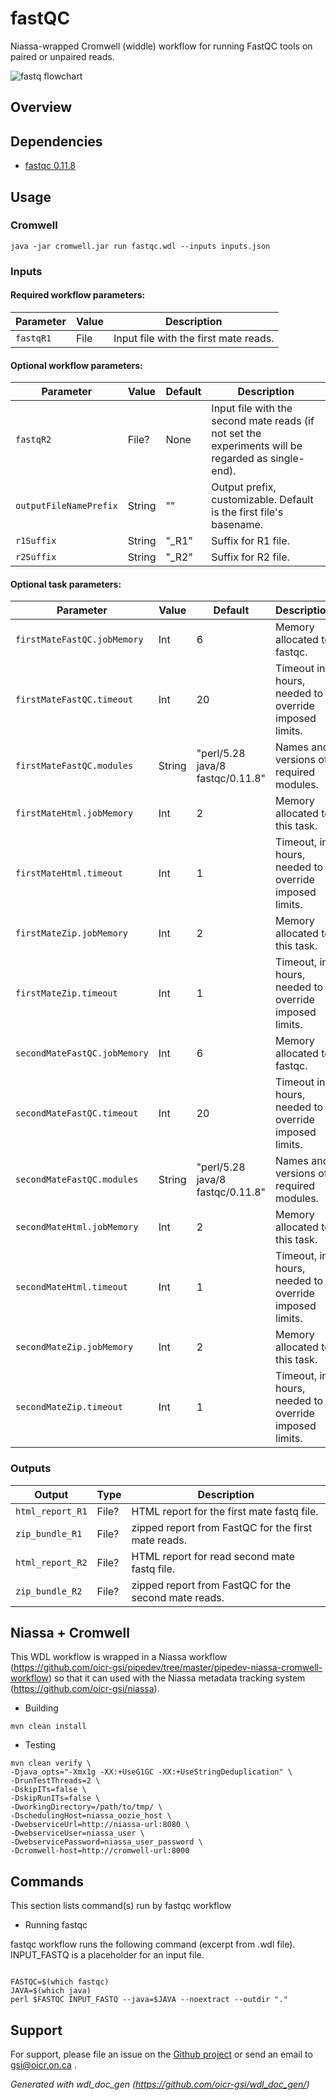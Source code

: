 # fastQC

Niassa-wrapped Cromwell (widdle) workflow for running FastQC tools on paired or unpaired reads.

![fastq flowchart](docs/fastqc-wf.png)
## Overview

## Dependencies

* [fastqc 0.11.8](https://www.bioinformatics.babraham.ac.uk/projects/fastqc/)


## Usage

### Cromwell
```
java -jar cromwell.jar run fastqc.wdl --inputs inputs.json
```

### Inputs

#### Required workflow parameters:
Parameter|Value|Description
---|---|---
`fastqR1`|File|Input file with the first mate reads.


#### Optional workflow parameters:
Parameter|Value|Default|Description
---|---|---|---
`fastqR2`|File?|None| Input file with the second mate reads (if not set the experiments will be regarded as single-end).
`outputFileNamePrefix`|String|""|Output prefix, customizable. Default is the first file's basename.
`r1Suffix`|String|"_R1"|Suffix for R1 file.
`r2Suffix`|String|"_R2"|Suffix for R2 file.


#### Optional task parameters:
Parameter|Value|Default|Description
---|---|---|---
`firstMateFastQC.jobMemory`|Int|6|Memory allocated to fastqc.
`firstMateFastQC.timeout`|Int|20|Timeout in hours, needed to override imposed limits.
`firstMateFastQC.modules`|String|"perl/5.28 java/8 fastqc/0.11.8"|Names and versions of required modules.
`firstMateHtml.jobMemory`|Int|2|Memory allocated to this task.
`firstMateHtml.timeout`|Int|1|Timeout, in hours, needed to override imposed limits.
`firstMateZip.jobMemory`|Int|2|Memory allocated to this task.
`firstMateZip.timeout`|Int|1|Timeout, in hours, needed to override imposed limits.
`secondMateFastQC.jobMemory`|Int|6|Memory allocated to fastqc.
`secondMateFastQC.timeout`|Int|20|Timeout in hours, needed to override imposed limits.
`secondMateFastQC.modules`|String|"perl/5.28 java/8 fastqc/0.11.8"|Names and versions of required modules.
`secondMateHtml.jobMemory`|Int|2|Memory allocated to this task.
`secondMateHtml.timeout`|Int|1|Timeout, in hours, needed to override imposed limits.
`secondMateZip.jobMemory`|Int|2|Memory allocated to this task.
`secondMateZip.timeout`|Int|1|Timeout, in hours, needed to override imposed limits.


### Outputs

Output | Type | Description
---|---|---
`html_report_R1`|File?|HTML report for the first mate fastq file.
`zip_bundle_R1`|File?|zipped report from FastQC for the first mate reads.
`html_report_R2`|File?|HTML report for read second mate fastq file.
`zip_bundle_R2`|File?|zipped report from FastQC for the second mate reads.


## Niassa + Cromwell

This WDL workflow is wrapped in a Niassa workflow (https://github.com/oicr-gsi/pipedev/tree/master/pipedev-niassa-cromwell-workflow) so that it can used with the Niassa metadata tracking system (https://github.com/oicr-gsi/niassa).

* Building
```
mvn clean install
```

* Testing
```
mvn clean verify \
-Djava_opts="-Xmx1g -XX:+UseG1GC -XX:+UseStringDeduplication" \
-DrunTestThreads=2 \
-DskipITs=false \
-DskipRunITs=false \
-DworkingDirectory=/path/to/tmp/ \
-DschedulingHost=niassa_oozie_host \
-DwebserviceUrl=http://niassa-url:8080 \
-DwebserviceUser=niassa_user \
-DwebservicePassword=niassa_user_password \
-Dcromwell-host=http://cromwell-url:8000
```

## Commands

This section lists command(s) run by fastqc workflow

* Running fastqc

fastqc workflow runs the following command (excerpt from .wdl file). INPUT_FASTQ is a placeholder for an input file.

```

FASTQC=$(which fastqc)
JAVA=$(which java)
perl $FASTQC INPUT_FASTQ --java=$JAVA --noextract --outdir "."

```

## Support

For support, please file an issue on the [Github project](https://github.com/oicr-gsi) or send an email to gsi@oicr.on.ca .

_Generated with wdl_doc_gen (https://github.com/oicr-gsi/wdl_doc_gen/)_
